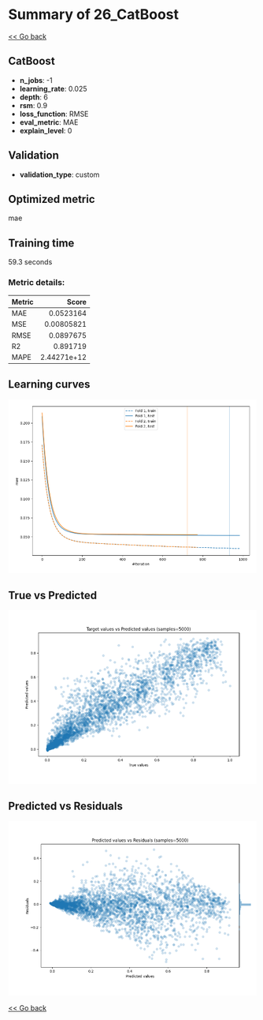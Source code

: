 # Summary of 26_CatBoost

[<< Go back](../README.md)


## CatBoost
- **n_jobs**: -1
- **learning_rate**: 0.025
- **depth**: 6
- **rsm**: 0.9
- **loss_function**: RMSE
- **eval_metric**: MAE
- **explain_level**: 0

## Validation
 - **validation_type**: custom

## Optimized metric
mae

## Training time

59.3 seconds

### Metric details:
| Metric   |       Score |
|:---------|------------:|
| MAE      | 0.0523164   |
| MSE      | 0.00805821  |
| RMSE     | 0.0897675   |
| R2       | 0.891719    |
| MAPE     | 2.44271e+12 |



## Learning curves
![Learning curves](learning_curves.png)
## True vs Predicted

![True vs Predicted](true_vs_predicted.png)


## Predicted vs Residuals

![Predicted vs Residuals](predicted_vs_residuals.png)



[<< Go back](../README.md)
